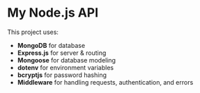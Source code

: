 # My Node.js API

This project uses:
- **MongoDB** for database  
- **Express.js** for server & routing  
- **Mongoose** for database modeling  
- **dotenv** for environment variables  
- **bcryptjs** for password hashing  
- **Middleware** for handling requests, authentication, and errors  
